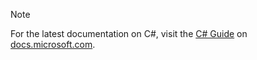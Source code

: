 > [!NOTE]
> For the latest documentation on C#, visit the [C# Guide](https://docs.microsoft.com/dotnet/articles/csharp) on [docs.microsoft.com](https://docs.microsoft.com).